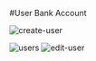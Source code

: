 #User Bank Account

![create-user](https://user-images.githubusercontent.com/50962389/170214036-50c91dba-aa23-4b01-8daa-1f4de9096e22.png)

![users](https://user-images.githubusercontent.com/50962389/170214009-271edf99-aae1-4e08-a6c7-177ea7afbb20.png)
![edit-user](https://user-images.githubusercontent.com/50962389/170214064-2d96cdcb-8d92-4998-86f8-dda1377ec4d7.png)
